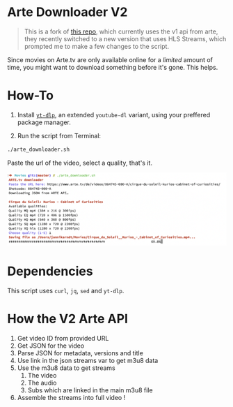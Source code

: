 # Arte Downloader V2

> This is a fork of [this repo](https://github.com/JannikArndt/arte-downloader), which currently uses the v1 api from arte, they recently switched to a new version that uses HLS Streams, which prompted me to make a few changes to the script.


Since movies on Arte.tv are only available online for a _limited_ amount of time, you might want to download something before it's gone. This helps.

# How-To

1. Install [`yt-dlp`](https://github.com/yt-dlp/yt-dlp), an extended `youtube-dl` variant, using your preffered package manager.

2. Run the script from Terminal:

```bash
./arte_downloader.sh
```

Paste the url of the video, select a quality, that's it.

![screenshot](screenshot.png)

# Dependencies

This script uses `curl`, `jq`, `sed` and `yt-dlp`.


# How the V2 Arte API

1. Get video ID from provided URL
2. Get JSON for the video 
3. Parse JSON for metadata, versions and title
4. Use link in the json streams var to get m3u8 data
5. Use the m3u8 data to get streams
   1. The video
   2. The audio
   3. Subs which are linked in the main m3u8 file 
6. Assemble the streams into full video !